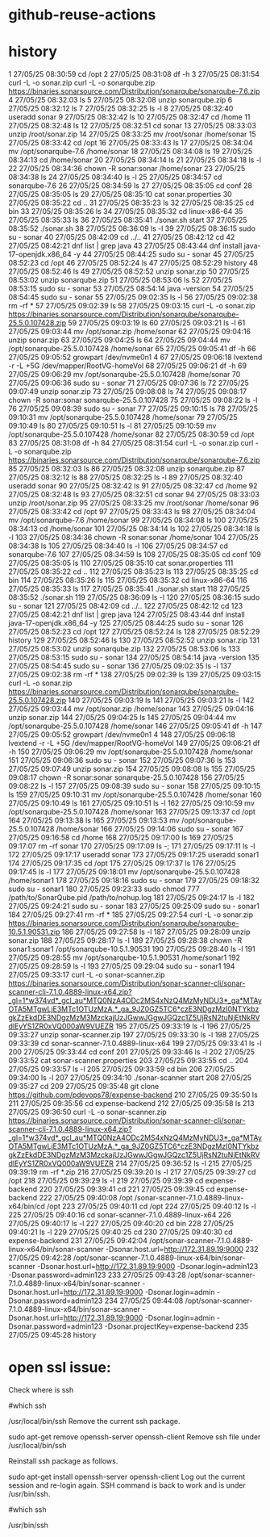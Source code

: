 # github-reuse-actions
history
=======
1  27/05/25 08:30:59 cd /opt
2  27/05/25 08:31:08 df -h
3  27/05/25 08:31:54 curl -L -o sonar.zip curl -L -o sonarqube.zip https://binaries.sonarsource.com/Distribution/sonarqube/sonarqube-7.6.zip
4  27/05/25 08:32:03 ls
5  27/05/25 08:32:08 unzip sonarqube.zip
6  27/05/25 08:32:12 ls
7  27/05/25 08:32:25 ls -l
8  27/05/25 08:32:40 useradd sonar
9  27/05/25 08:32:42 ls
10  27/05/25 08:32:47 cd /home
11  27/05/25 08:32:48 ls
12  27/05/25 08:32:51 cd sonar
13  27/05/25 08:33:03 unzip /root/sonar.zip
14  27/05/25 08:33:25 mv /root/sonar /home/sonar
15  27/05/25 08:33:42 cd /opt
16  27/05/25 08:33:43 ls
17  27/05/25 08:34:04 mv /opt/sonarqube-7.6 /home/sonar
18  27/05/25 08:34:08 ls
19  27/05/25 08:34:13 cd /home/sonar
20  27/05/25 08:34:14 ls
21  27/05/25 08:34:18 ls -l
22  27/05/25 08:34:36 chown -R sonar:sonar /home/sonar
23  27/05/25 08:34:38 ls
24  27/05/25 08:34:40 ls -l
25  27/05/25 08:34:57 cd sonarqube-7.6
26  27/05/25 08:34:59 ls
27  27/05/25 08:35:05 cd conf
28  27/05/25 08:35:05 ls
29  27/05/25 08:35:10 cat sonar.properties
30  27/05/25 08:35:22 cd ..
31  27/05/25 08:35:23 ls
32  27/05/25 08:35:25 cd bin
33  27/05/25 08:35:26 ls
34  27/05/25 08:35:32 cd linux-x86-64
35  27/05/25 08:35:33 ls
36  27/05/25 08:35:41 ./sonar.sh start
37  27/05/25 08:35:52 ./sonar.sh
38  27/05/25 08:36:09 ls -l
39  27/05/25 08:36:15 sudo su - sonar
40  27/05/25 08:42:09 cd ../..
41  27/05/25 08:42:12 cd
42  27/05/25 08:42:21 dnf list | grep java
43  27/05/25 08:43:44 dnf install java-17-openjdk.x86_64 -y
44  27/05/25 08:44:25 sudo su - sonar
45  27/05/25 08:52:23 cd /opt
46  27/05/25 08:52:24 ls
47  27/05/25 08:52:29 history
48  27/05/25 08:52:46 ls
49  27/05/25 08:52:52 unzip sonar.zip
50  27/05/25 08:53:02 unzip sonarqube.zip
51  27/05/25 08:53:06 ls
52  27/05/25 08:53:15 sudo su - sonar
53  27/05/25 08:54:14 java -version
54  27/05/25 08:54:45 sudo su - sonar
55  27/05/25 09:02:35 ls -l
56  27/05/25 09:02:38 rm -rf *
57  27/05/25 09:02:39 ls
58  27/05/25 09:03:15 curl -L -o sonar.zip https://binaries.sonarsource.com/Distribution/sonarqube/sonarqube-25.5.0.107428.zip
59  27/05/25 09:03:19 ls
60  27/05/25 09:03:21 ls -l
61  27/05/25 09:03:44 mv /opt/sonar.zip /home/sonar
62  27/05/25 09:04:16 unzip sonar.zip
63  27/05/25 09:04:25 ls
64  27/05/25 09:04:44 mv /opt/sonarqube-25.5.0.107428 /home/sonar
65  27/05/25 09:05:41 df -h
66  27/05/25 09:05:52 growpart /dev/nvme0n1 4
67  27/05/25 09:06:18 lvextend -r -L +5G /dev/mapper/RootVG-homeVol
68  27/05/25 09:06:21 df -h
69  27/05/25 09:06:29 mv /opt/sonarqube-25.5.0.107428 /home/sonar
70  27/05/25 09:06:36 sudo su - sonar
71  27/05/25 09:07:36 ls
72  27/05/25 09:07:49 unzip sonar.zip
73  27/05/25 09:08:08 ls
74  27/05/25 09:08:17 chown -R sonar:sonar sonarqube-25.5.0.107428
75  27/05/25 09:08:22 ls -l
76  27/05/25 09:08:39 sudo su - sonar
77  27/05/25 09:10:15 ls
78  27/05/25 09:10:31 mv /opt/sonarqube-25.5.0.107428 /home/sonar
79  27/05/25 09:10:49 ls
80  27/05/25 09:10:51 ls -l
81  27/05/25 09:10:59 mv /opt/sonarqube-25.5.0.107428 /home/sonar
82  27/05/25 08:30:59 cd /opt
83  27/05/25 08:31:08 df -h
84  27/05/25 08:31:54 curl -L -o sonar.zip curl -L -o sonarqube.zip https://binaries.sonarsource.com/Distribution/sonarqube/sonarqube-7.6.zip
85  27/05/25 08:32:03 ls
86  27/05/25 08:32:08 unzip sonarqube.zip
87  27/05/25 08:32:12 ls
88  27/05/25 08:32:25 ls -l
89  27/05/25 08:32:40 useradd sonar
90  27/05/25 08:32:42 ls
91  27/05/25 08:32:47 cd /home
92  27/05/25 08:32:48 ls
93  27/05/25 08:32:51 cd sonar
94  27/05/25 08:33:03 unzip /root/sonar.zip
95  27/05/25 08:33:25 mv /root/sonar /home/sonar
96  27/05/25 08:33:42 cd /opt
97  27/05/25 08:33:43 ls
98  27/05/25 08:34:04 mv /opt/sonarqube-7.6 /home/sonar
99  27/05/25 08:34:08 ls
100  27/05/25 08:34:13 cd /home/sonar
101  27/05/25 08:34:14 ls
102  27/05/25 08:34:18 ls -l
103  27/05/25 08:34:36 chown -R sonar:sonar /home/sonar
104  27/05/25 08:34:38 ls
105  27/05/25 08:34:40 ls -l
106  27/05/25 08:34:57 cd sonarqube-7.6
107  27/05/25 08:34:59 ls
108  27/05/25 08:35:05 cd conf
109  27/05/25 08:35:05 ls
110  27/05/25 08:35:10 cat sonar.properties
111  27/05/25 08:35:22 cd ..
112  27/05/25 08:35:23 ls
113  27/05/25 08:35:25 cd bin
114  27/05/25 08:35:26 ls
115  27/05/25 08:35:32 cd linux-x86-64
116  27/05/25 08:35:33 ls
117  27/05/25 08:35:41 ./sonar.sh start
118  27/05/25 08:35:52 ./sonar.sh
119  27/05/25 08:36:09 ls -l
120  27/05/25 08:36:15 sudo su - sonar
121  27/05/25 08:42:09 cd ../..
122  27/05/25 08:42:12 cd
123  27/05/25 08:42:21 dnf list | grep java
124  27/05/25 08:43:44 dnf install java-17-openjdk.x86_64 -y
125  27/05/25 08:44:25 sudo su - sonar
126  27/05/25 08:52:23 cd /opt
127  27/05/25 08:52:24 ls
128  27/05/25 08:52:29 history
129  27/05/25 08:52:46 ls
130  27/05/25 08:52:52 unzip sonar.zip
131  27/05/25 08:53:02 unzip sonarqube.zip
132  27/05/25 08:53:06 ls
133  27/05/25 08:53:15 sudo su - sonar
134  27/05/25 08:54:14 java -version
135  27/05/25 08:54:45 sudo su - sonar
136  27/05/25 09:02:35 ls -l
137  27/05/25 09:02:38 rm -rf *
138  27/05/25 09:02:39 ls
139  27/05/25 09:03:15 curl -L -o sonar.zip https://binaries.sonarsource.com/Distribution/sonarqube/sonarqube-25.5.0.107428.zip
140  27/05/25 09:03:19 ls
141  27/05/25 09:03:21 ls -l
142  27/05/25 09:03:44 mv /opt/sonar.zip /home/sonar
143  27/05/25 09:04:16 unzip sonar.zip
144  27/05/25 09:04:25 ls
145  27/05/25 09:04:44 mv /opt/sonarqube-25.5.0.107428 /home/sonar
146  27/05/25 09:05:41 df -h
147  27/05/25 09:05:52 growpart /dev/nvme0n1 4
148  27/05/25 09:06:18 lvextend -r -L +5G /dev/mapper/RootVG-homeVol
149  27/05/25 09:06:21 df -h
150  27/05/25 09:06:29 mv /opt/sonarqube-25.5.0.107428 /home/sonar
151  27/05/25 09:06:36 sudo su - sonar
152  27/05/25 09:07:36 ls
153  27/05/25 09:07:49 unzip sonar.zip
154  27/05/25 09:08:08 ls
155  27/05/25 09:08:17 chown -R sonar:sonar sonarqube-25.5.0.107428
156  27/05/25 09:08:22 ls -l
157  27/05/25 09:08:39 sudo su - sonar
158  27/05/25 09:10:15 ls
159  27/05/25 09:10:31 mv /opt/sonarqube-25.5.0.107428 /home/sonar
160  27/05/25 09:10:49 ls
161  27/05/25 09:10:51 ls -l
162  27/05/25 09:10:59 mv /opt/sonarqube-25.5.0.107428 /home/sonar
163  27/05/25 09:13:37 cd /opt
164  27/05/25 09:13:38 ls
165  27/05/25 09:13:53 mv /opt/sonarqube-25.5.0.107428 /home/sonar
166  27/05/25 09:14:06 sudo su - sonar
167  27/05/25 09:16:58 cd /home
168  27/05/25 09:17:00 ls
169  27/05/25 09:17:07 rm -rf sonar
170  27/05/25 09:17:09 ls -;
171  27/05/25 09:17:11 ls -l
172  27/05/25 09:17:17 useradd sonar
173  27/05/25 09:17:25 useradd sonar1
174  27/05/25 09:17:35 cd /opt
175  27/05/25 09:17:37 ls
176  27/05/25 09:17:45 ls -l
177  27/05/25 09:18:01 mv /opt/sonarqube-25.5.0.107428 /home/sonar1
178  27/05/25 09:18:16 sudo su - sonar
179  27/05/25 09:18:32 sudo su - sonar1
180  27/05/25 09:23:33 sudo chmod 777 /path/to/SonarQube.pid /path/to/nohup.log
181  27/05/25 09:24:17 ls -l
182  27/05/25 09:24:21 sudo su - sonar
183  27/05/25 09:25:09 sudo su - sonar1
184  27/05/25 09:27:41 rm -rf *
185  27/05/25 09:27:54 curl -L -o sonar.zip  https://binaries.sonarsource.com/Distribution/sonarqube/sonarqube-10.5.1.90531.zip
186  27/05/25 09:27:58 ls -l
187  27/05/25 09:28:09 unzip sonar.zip
188  27/05/25 09:28:17 ls -l
189  27/05/25 09:28:38 chown -R sonar1:sonar1 /opt/sonarqube-10.5.1.90531
190  27/05/25 09:28:40 ls -l
191  27/05/25 09:28:55 mv  /opt/sonarqube-10.5.1.90531 /home/sonar1
192  27/05/25 09:28:59 ls -l
193  27/05/25 09:29:04 sudo su - sonar1
194  27/05/25 09:33:17 curl -L -o sonar-scanner.zip https://binaries.sonarsource.com/Distribution/sonar-scanner-cli/sonar-scanner-cli-7.1.0.4889-linux-x64.zip?_gl=1*w374vd*_gcl_au*MTQ0NzA4ODc2MS4xNzQ4MzMyNDU3*_ga*MTAyOTA5MTgwLjE3MTc1OTUzMzA.*_ga_9JZ0GZ5TC6*czE3NDgzMzI0NTYkbzgkZzEkdDE3NDgzMzM3MzckajUzJGwwJGgwJGQzc1Z5UjRsN2tuNjEtNkRVdlEyYS1ZR0xVQ000aW9VUEZR
195  27/05/25 09:33:19 ls -l
196  27/05/25 09:33:27 unzip sonar-scanner.zip
197  27/05/25 09:33:30 ls -l
198  27/05/25 09:33:39 cd sonar-scanner-7.1.0.4889-linux-x64
199  27/05/25 09:33:41 ls -l
200  27/05/25 09:33:44 cd conf
201  27/05/25 09:33:46 ls -l
202  27/05/25 09:33:52 cat sonar-scanner.properties
203  27/05/25 09:33:55 cd ..
204  27/05/25 09:33:57 ls -l
205  27/05/25 09:33:59 cd bin
206  27/05/25 09:34:00 ls -l
207  27/05/25 09:34:10 ./sonar-scanner start
208  27/05/25 09:35:27 cd
209  27/05/25 09:35:48 git clone https://github.com/pdevops78/expense-backend
210  27/05/25 09:35:50 ls
211  27/05/25 09:35:56 cd expense-backend
212  27/05/25 09:35:58 ls
213  27/05/25 09:36:50 curl -L -o sonar-scanner.zip https://binaries.sonarsource.com/Distribution/sonar-scanner-cli/sonar-scanner-cli-7.1.0.4889-linux-x64.zip?_gl=1*w374vd*_gcl_au*MTQ0NzA4ODc2MS4xNzQ4MzMyNDU3*_ga*MTAyOTA5MTgwLjE3MTc1OTUzMzA.*_ga_9JZ0GZ5TC6*czE3NDgzMzI0NTYkbzgkZzEkdDE3NDgzMzM3MzckajUzJGwwJGgwJGQzc1Z5UjRsN2tuNjEtNkRVdlEyYS1ZR0xVQ000aW9VUEZR
214  27/05/25 09:36:52 ls -l
215  27/05/25 09:39:19 rm -rf *.zip
216  27/05/25 09:39:20 ls -l
217  27/05/25 09:39:27 cd /opt
218  27/05/25 09:39:29 ls -l
219  27/05/25 09:39:39 cd expense-backend
220  27/05/25 09:39:41 cd
221  27/05/25 09:39:45 cd expense-backend
222  27/05/25 09:40:08 /opt /sonar-scanner-7.1.0.4889-linux-x64/bin/cd /opt
223  27/05/25 09:40:11 cd /opt
224  27/05/25 09:40:12 ls -l
225  27/05/25 09:40:16 cd sonar-scanner-7.1.0.4889-linux-x64
226  27/05/25 09:40:17 ls -l
227  27/05/25 09:40:20 cd bin
228  27/05/25 09:40:21 ls -l
229  27/05/25 09:40:25 cd
230  27/05/25 09:40:30 cd expense-backend
231  27/05/25 09:42:04 /opt/sonar-scanner-7.1.0.4889-linux-x64/bin/sonar-scanner -Dsonar.host.url=http://172.31.89.19:9000
232  27/05/25 09:42:28 /opt/sonar-scanner-7.1.0.4889-linux-x64/bin/sonar-scanner -Dsonar.host.url=http://172.31.89.19:9000 -Dsonar.login=admin123 -Dsonar.password=admin123
233  27/05/25 09:43:28 /opt/sonar-scanner-7.1.0.4889-linux-x64/bin/sonar-scanner -Dsonar.host.url=http://172.31.89.19:9000 -Dsonar.login=admin -Dsonar.password=admin123
234  27/05/25 09:44:08 /opt/sonar-scanner-7.1.0.4889-linux-x64/bin/sonar-scanner -Dsonar.host.url=http://172.31.89.19:9000 -Dsonar.login=admin -Dsonar.password=admin123 -Dsonar.projectKey=expense-backend
235  27/05/25 09:45:28 history



open ssl issue:
==============
Check where is ssh

\#which ssh

/usr/local/bin/ssh
Remove the current ssh package.

sudo apt-get remove openssh-server openssh-client
Remove ssh file under /usr/local/bin/ssh

Reinstall ssh package as follows.

sudo apt-get install openssh-server openssh-client
Log out the current session and re-login again. SSH command is back to work and is under /usr/bin/ssh.

\#which ssh

/usr/bin/ssh
